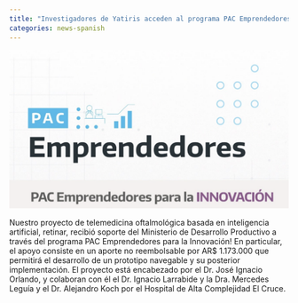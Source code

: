 ```yaml
---
title: "Investigadores de Yatiris acceden al programa PAC Emprendedores para la Innovación"
categories: news-spanish
---
```


<div class="image-post-container">
    <img src="/images/news/pacemprendedores.png" title="PAC Emprendedores para la Innovación" />
</div>

Nuestro proyecto de telemedicina oftalmológica basada en inteligencia artificial, retinar, recibió soporte del Ministerio de Desarrollo Productivo a través del programa PAC Emprendedores para la Innovación! En particular, el apoyo consiste en un aporte no reembolsable por AR$ 1.173.000 que permitirá el desarrollo de un prototipo navegable y su posterior implementación. El proyecto está encabezado por el Dr. José Ignacio Orlando, y colaboran con él el Dr. Ignacio Larrabide y la Dra. Mercedes Leguía y el Dr. Alejandro Koch por el Hospital de Alta Complejidad El Cruce.
